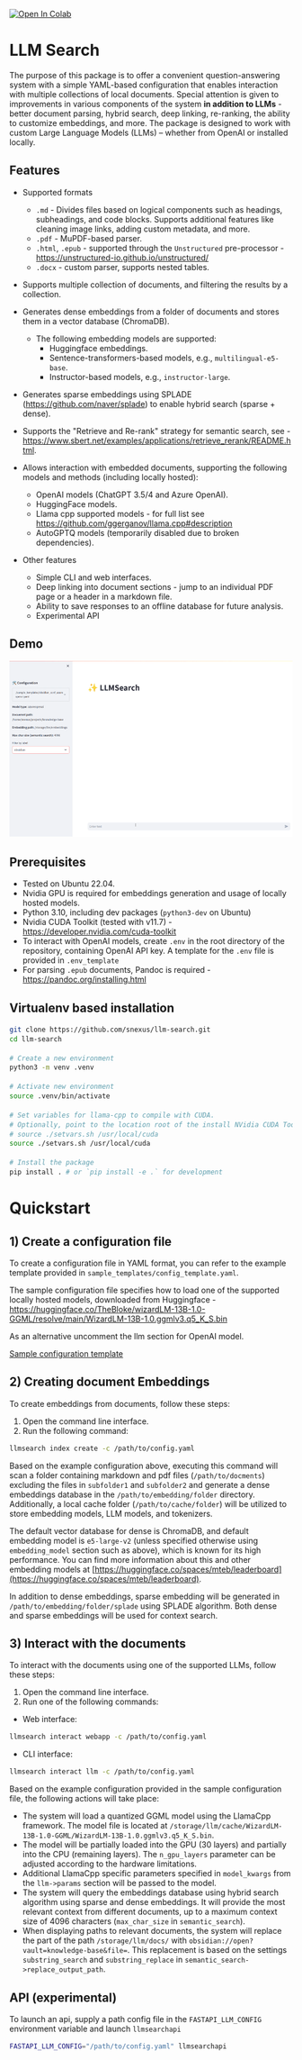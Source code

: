 [![Open In Colab](https://colab.research.google.com/assets/colab-badge.svg)](https://githubtocolab.com/snexus/llm-search/blob/main/notebooks/llmsearch_google_colab_demo.ipynb)

# LLM Search

The purpose of this package is to offer a convenient question-answering system with a simple YAML-based configuration that enables interaction with multiple collections of local documents. Special attention is given to improvements in various components of the system **in addition to LLMs** - better document parsing, hybrid search, deep linking, re-ranking, the ability to customize embeddings, and more. The package is designed to work with custom Large Language Models (LLMs) – whether from OpenAI or installed locally.

## Features

* Supported formats
    * `.md` - Divides files based on logical components such as headings, subheadings, and code blocks. Supports additional features like cleaning image links, adding custom metadata, and more.
    * `.pdf` - MuPDF-based parser.
    * `.html`, `.epub` - supported through the `Unstructured` pre-processor - https://unstructured-io.github.io/unstructured/
    * `.docx` - custom parser, supports nested tables.

* Supports multiple collection of documents, and filtering the results by a collection.

* Generates dense embeddings from a folder of documents and stores them in a vector database (ChromaDB).
  * The following embedding models are supported:
    * Huggingface embeddings.
    * Sentence-transformers-based models, e.g., `multilingual-e5-base`.
    * Instructor-based models, e.g., `instructor-large`.

* Generates sparse embeddings using SPLADE (https://github.com/naver/splade) to enable hybrid search (sparse + dense).

* Supports the "Retrieve and Re-rank" strategy for semantic search, see - https://www.sbert.net/examples/applications/retrieve_rerank/README.html.

* Allows interaction with embedded documents, supporting the following models and methods (including locally hosted):
    * OpenAI models (ChatGPT 3.5/4 and Azure OpenAI).
    * HuggingFace models.
    * Llama cpp supported models - for full list see https://github.com/ggerganov/llama.cpp#description
    * AutoGPTQ models (temporarily disabled due to broken dependencies).

* Other features
    * Simple CLI and web interfaces.
    * Deep linking into document sections - jump to an individual PDF page or a header in a markdown file.
    * Ability to save responses to an offline database for future analysis.
    * Experimental API


## Demo

![Demo](media/llmsearch-demo-v2.gif)

## Prerequisites

* Tested on Ubuntu 22.04.
* Nvidia GPU is required for embeddings generation and usage of locally hosted models.
* Python 3.10, including dev packages (`python3-dev` on Ubuntu)
* Nvidia CUDA Toolkit (tested with v11.7) - https://developer.nvidia.com/cuda-toolkit
* To interact with OpenAI models, create `.env` in the root directory of the repository, containing OpenAI API key. A template for the `.env` file is provided in `.env_template`
* For parsing `.epub` documents, Pandoc is required - https://pandoc.org/installing.html


## Virtualenv based installation

```bash
git clone https://github.com/snexus/llm-search.git
cd llm-search

# Create a new environment
python3 -m venv .venv 

# Activate new environment
source .venv/bin/activate

# Set variables for llama-cpp to compile with CUDA.
# Optionally, point to the location root of the install NVidia CUDA Toolkit (/usr/local/cuda on Ubuntu)
# source ./setvars.sh /usr/local/cuda
source ./setvars.sh /usr/local/cuda

# Install the package
pip install . # or `pip install -e .` for development
```

# Quickstart

## 1) Create a configuration file


To create a configuration file in YAML format, you can refer to the example template provided in `sample_templates/config_template.yaml`.

The sample configuration file specifies how to load one of the supported locally hosted models, downloaded from Huggingface - https://huggingface.co/TheBloke/wizardLM-13B-1.0-GGML/resolve/main/WizardLM-13B-1.0.ggmlv3.q5_K_S.bin

As an alternative uncomment the llm section for OpenAI model.

[Sample configuration template](sample_templates/config_template.yaml)


## 2) Creating document Embeddings

To create embeddings from documents, follow these steps:

1. Open the command line interface.
2. Run the following command: 

```bash
llmsearch index create -c /path/to/config.yaml
```

Based on the example configuration above, executing this command will scan a folder containing markdown and pdf files (`/path/to/docments`) excluding the files in `subfolder1` and `subfolder2` and generate a dense embeddings database in the `/path/to/embedding/folder` directory. Additionally, a local cache folder (`/path/to/cache/folder`) will be utilized to store embedding models, LLM models, and tokenizers.


The default vector database for dense is ChromaDB, and default embedding model is `e5-large-v2` (unless specified otherwise using `embedding_model` section such as above), which is known for its high performance. You can find more information about this and other embedding models at [https://huggingface.co/spaces/mteb/leaderboard](https://huggingface.co/spaces/mteb/leaderboard).

In addition to dense embeddings, sparse embedding will be generated in `/path/to/embedding/folder/splade` using SPLADE algorithm. Both dense and sparse embeddings will be used for context search.


## 3) Interact with the documents

To interact with the documents using one of the supported LLMs, follow these steps:

1. Open the command line interface.
2. Run one of the following commands: 

* Web interface:

```bash
llmsearch interact webapp -c /path/to/config.yaml
```

* CLI interface:

```bash
llmsearch interact llm -c /path/to/config.yaml
```

Based on the example configuration provided in the sample configuration file, the following actions will take place:

- The system will load a quantized GGML model using the LlamaCpp framework. The model file is located at `/storage/llm/cache/WizardLM-13B-1.0-GGML/WizardLM-13B-1.0.ggmlv3.q5_K_S.bin`.
- The model will be partially loaded into the GPU (30 layers) and partially into the CPU (remaining layers). The `n_gpu_layers` parameter can be adjusted according to the hardware limitations.
- Additional LlamaCpp specific parameters specified in `model_kwargs` from the `llm->params` section will be passed to the model.
- The system will query the embeddings database using hybrid search algorithm using sparse and dense embeddings. It will provide the most relevant context from different documents, up to a maximum context size of 4096 characters (`max_char_size` in `semantic_search`).
- When displaying paths to relevant documents, the system will replace the part of the path `/storage/llm/docs/` with `obsidian://open?vault=knowledge-base&file=`. This replacement is based on the settings `substring_search` and `substring_replace` in `semantic_search->replace_output_path`. 

## API (experimental)

To launch an api, supply a path config file in the `FASTAPI_LLM_CONFIG` environment variable and launch `llmsearchapi` 

```bash
FASTAPI_LLM_CONFIG="/path/to/config.yaml" llmsearchapi
```
